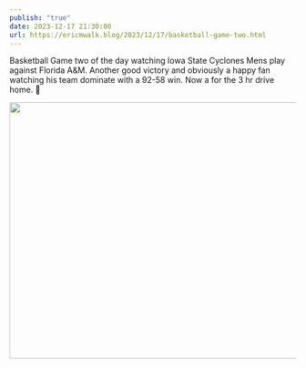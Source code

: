 ```yaml
---
publish: "true"
date: 2023-12-17 21:30:00
url: https://ericmwalk.blog/2023/12/17/basketball-game-two.html
---
```


Basketball Game two of the day watching Iowa State Cyclones Mens play against Florida A&M. Another good victory and obviously a happy fan watching his team dominate with a 92-58 win. Now a for the 3 hr drive home. 🏀



<img src="uploads/2023/221f53448b.jpg" width="600" height="450" alt="">